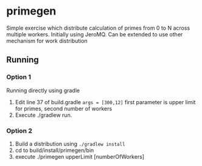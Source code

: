 # primegen

Simple exercise which distribute calculation of primes from 0 to N across multiple workers.
Initially using JeroMQ. Can be extended to use other mechanism for work distribution

## Running

### Option 1

Running directly using gradle 

1. Edit  line 37 of build.gradle 
    `args = [300,12]`
    first parameter is upper limit for primes, second number of workers
2. Execute ./gradlew run.

### Option 2

1. Build a distribution using
`./gradlew install`
2. cd to build/install/primegen/bin
3. execute ./primegen upperLimit [numberOfWorkers]
